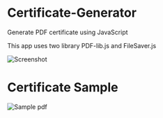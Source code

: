 # Certificate-Generator
Generate PDF certificate using JavaScript

This app uses two library PDF-lib.js and FileSaver.js

![Screenshot](https://imgur.com/kkn4WQi)

# Certificate Sample
![Sample pdf](https://imgur.com/rMixsCc)
